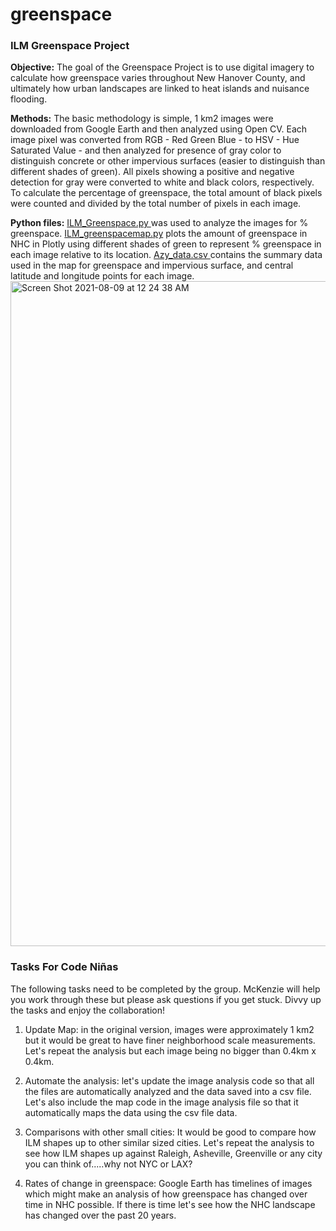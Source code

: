 # greenspace

### **ILM Greenspace Project**

**Objective:**
The goal of the Greenspace Project is to use digital imagery to calculate how greenspace varies throughout New Hanover County, and ultimately how urban landscapes are linked to heat islands and nuisance flooding. 

**Methods:** 
The basic methodology is simple, 1 km2 images were downloaded from Google Earth and then analyzed using Open CV. Each image pixel was converted from RGB - Red Green Blue - to HSV - Hue Saturated Value - and then analyzed for presence of gray color to distinguish concrete or other impervious surfaces (easier to distinguish than different shades of green). All pixels showing a positive and negative detection for gray were converted to white and black colors, respectively. To calculate the percentage of greenspace, the total amount of black pixels were counted and divided by the total number of pixels in each image.

**Python files:** 
[ILM_Greenspace.py ](https://github.com/mnemiopsis007/greenspace/blob/main/ILM_Greenspace.py)was used to analyze the images for % greenspace.
[ILM_greenspacemap.py](https://github.com/mnemiopsis007/greenspace/blob/main/ILM_greenspacemap.py) plots the amount of greenspace in NHC in Plotly using different shades of green to represent % greenspace in each image relative to its location.
[Azy_data.csv ](https://github.com/mnemiopsis007/greenspace/blob/main/Azy_data.csv)contains the summary data used in the map for greenspace and impervious surface, and central latitude and longitude points for each image.
<img width="1064" alt="Screen Shot 2021-08-09 at 12 24 38 AM" src="https://user-images.githubusercontent.com/30030810/135296240-f115ce51-f13d-42cb-9850-37ccd4a1aa30.png">


### **Tasks For Code Niñas**

The following tasks need to be completed by the group. McKenzie will help you work through these but please ask questions if you get stuck. Divvy up the tasks and enjoy the collaboration!

1) Update Map: in the original version, images were approximately 1 km2 but it would be great to have finer neighborhood scale measurements. Let's repeat the analysis but each image being no bigger than 0.4km x 0.4km.

2) Automate the analysis: let's update the image analysis code so that all the files are automatically analyzed and the data saved into a csv file. Let's also include the map code in the image analysis file so that it automatically maps the data using the csv file data.

3) Comparisons with other small cities: It would be good to compare how ILM shapes up to other similar sized cities. Let's repeat the analysis to see how ILM shapes up against Raleigh, Asheville, Greenville or any city you can think of.....why not NYC or LAX?

4) Rates of change in greenspace: Google Earth has timelines of images which might make an analysis of how greenspace has changed over time in NHC possible. If there is time let's see how the NHC landscape has changed over the past 20 years.
